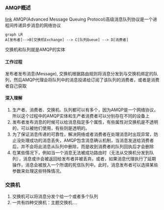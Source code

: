 ### AMQP概述
[link](https://blog.csdn.net/weixin_37641832/article/details/83270778)
AMQP(Advanced Message Queuing Protocol)高级消息队列协议是一个进程间传递异步消息的网络协议
```mermaid
graph LR
A[发布者]-->B[交换机Exchange] --> C[队列Queue] --> D[消费者]

```
交换机和队列就是AMQP的实体
#### 工作过程
发布者发布消息(Message), 交换机根据路由规则将消息分发到与交换机绑定的队列，然后AMQP代理会将队列中的消息投递给订阅了该队列的消费者，或者是消费者自己获取
#### 深入理解
1. 生产者、消费者、交换机、队列都可以有多个，因为AMQP是一个网络协议，所以这个过程中的AMQP实体和生产者消费者可以分别存在不同的设备上
2. 发布者发布消息的时候可以给消息指定多个属性，有些属性对交换机是不透明的，可以被他们使用，有些则是透明的。
3. 为了保证消息传递的可靠性，解决网络或者消费者在处理消息时出现异常，防止没处理成功的消息丢失，AMQP包含消息确认机制，当消息发送给消费者后，并不会将此消息从队列中删除，而是收到消费者的队列回执后才会删除
4. 在某些情况下，例如当一个消息无法被成功路由时（无法从交换机分发到队列），消息或许会被返回给发布者并被丢弃。或者，如果消息代理执行了延期操作，消息会被放入一个所谓的死信队列中。此时，消息发布者可以选择某些参数来处理这些特殊情况。

### 交换机
1. 交换机可以将消息分发个给一个或者多个队列
2. 一共有四种交换机：主题交换机....